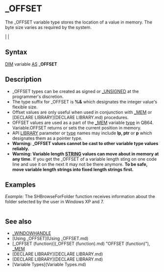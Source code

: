 # _OFFSET

The _OFFSET variable type stores the location of a value in memory. The byte size varies as required by the system.

  

|  |

## Syntax

[DIM](DIM.md) variable [AS](AS.md) **_OFFSET**
  

## Description

* _OFFSET types can be created as signed or [_UNSIGNED](_UNSIGNED.md) at the programmer's discretion.
* The type suffix for _OFFSET is **%&** which designates the integer value's flexible size.
* Offset values are only useful when used in conjunction with [_MEM](_MEM.md) or [DECLARE LIBRARY](DECLARE LIBRARY.md) procedures.
* OFFSET values are used as a part of the [_MEM](_MEM.md) variable [type](type.md) in QB64. Variable.OFFSET returns or sets the current position in memory.
* API [LIBRARY](LIBRARY.md) parameter or [type](type.md) names may include **lp, ptr** or **p** which designates them as a pointer type.
* **Warning: _OFFSET values cannot be cast to other variable type values reliably.**
* **Warning: Variable length [STRING](STRING.md) values can move about in memory at any time.** If you get the _OFFSET of a variable length sting on one code line and use it on the next it may not be there anymore. **To be safe, move variable length strings into fixed length strings first.**

  

## Examples

*Example:* The SHBrowseForFolder function receives information about the folder selected by the user in Windows XP and 7.

``` [DECLARE CUSTOMTYPE LIBRARY](DECLARE CUSTOMTYPE LIBRARY.md)     [FUNCTION](FUNCTION.md) FindWindow& ([BYVAL](BYVAL.md) ClassName AS _OFFSET, WindowName$) [END](END.md) [DECLARE](DECLARE.md)  [_TITLE](_TITLE.md) "Super Window" hwnd& = FindWindow(0, "Super Window" + [CHR$](CHR$.md)(0))  [TYPE](TYPE.md) BROWSEINFO  'typedef struct _browseinfo '[Microsoft MSDN](Microsoft MSDN.md)   hwndOwner [AS](AS.md) [LONG](LONG.md) '              '  HWND   pidlRoot [AS](AS.md) _OFFSET '            '  PCIDLIST_ABSOLUTE   pszDisplayName [AS](AS.md) _OFFSET '      '  LPTSTR   lpszTitle [AS](AS.md) _OFFSET '           '  LPCTSTR   ulFlags [AS](AS.md) [_UNSIGNED](_UNSIGNED.md) [LONG](LONG.md)        '  UINT   lpfn [AS](AS.md) _OFFSET '                '  BFFCALLBACK   lParam [AS](AS.md) _OFFSET '              '  LPARAM   iImage [AS](AS.md) [LONG](LONG.md) '                 '  int [END](END.md) [TYPE](TYPE.md)  'BROWSEINFO, *PBROWSEINFO, *LPBROWSEINFO;  [DECLARE DYNAMIC LIBRARY](DECLARE DYNAMIC LIBRARY.md) "shell32"   [FUNCTION](FUNCTION.md) SHBrowseForFolder%& (x [AS](AS.md) BROWSEINFO) '[Microsoft MSDN](Microsoft MSDN.md)   [SUB](SUB.md) SHGetPathFromIDList ([BYVAL](BYVAL.md) lpItem [AS](AS.md) _OFFSET, [BYVAL](BYVAL.md) szDir [AS](AS.md) _OFFSET) '[Microsoft MSDN](Microsoft MSDN.md) [END DECLARE](END DECLARE.md)  [DIM](DIM.md) b [AS](AS.md) BROWSEINFO b.hwndOwner = hwnd [DIM](DIM.md) s [AS](AS.md) [STRING](STRING.md) * 1024 b.pszDisplayName = [_OFFSET](_OFFSET.md) "OFFSET (function)")(s$) a$ = "Choose a folder!!!" + [CHR$](CHR$.md)(0) b.lpszTitle = [_OFFSET](_OFFSET.md) "OFFSET (function)")(a$) [DIM](DIM.md) o [AS](AS.md) _OFFSET o = SHBrowseForFolder(b) [IF](IF.md) o [THEN](THEN.md)     [PRINT](PRINT.md) [LEFT$](LEFT$.md)(s$, [INSTR](INSTR.md)(s$, [CHR$](CHR$.md)(0)) - 1)     [DIM](DIM.md) s2 [AS](AS.md) [STRING](STRING.md) * 1024     SHGetPathFromIDList o, [_OFFSET](_OFFSET.md) "OFFSET (function)")(s2$)     [PRINT](PRINT.md) [LEFT$](LEFT$.md)(s2$, [INSTR](INSTR.md)(s2$, [CHR$](CHR$.md)(0)) - 1) [ELSE](ELSE.md)     [PRINT](PRINT.md) "Cancel?" [END IF](END IF.md)  
```

  

## See also

* [_WINDOWHANDLE](_WINDOWHANDLE.md)
* [Using _OFFSET](Using _OFFSET.md)
* [_OFFSET (function)](_OFFSET (function).md) "OFFSET (function)"), [_MEM](_MEM.md)
* [DECLARE LIBRARY](DECLARE LIBRARY.md)
* [DECLARE LIBRARY](DECLARE LIBRARY.md)
* [Variable Types](Variable Types.md)

  
